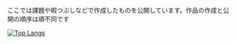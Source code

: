 ここでは課題や暇つぶしなどで作成したものを公開しています。作品の作成と公開の順序は順不同です


[![Top Langs](https://github-readme-stats.vercel.app/api/top-langs/?username=yui10&layout=compact&theme=onedark)](https://github.com/anuraghazra/github-readme-stats)
<!--
[![trophy](https://github-profile-trophy.vercel.app/?username=yui10)](https://github.com/ryo-ma/github-profile-trophy)
-->

<!--
**yui10/yui10** is a ✨ _special_ ✨ repository because its `README.md` (this file) appears on your GitHub profile.

Here are some ideas to get you started:

- 🔭 I’m currently working on ...
- 🌱 I’m currently learning ...
- 👯 I’m looking to collaborate on ...
- 🤔 I’m looking for help with ...
- 💬 Ask me about ...
- 📫 How to reach me: ...
- 😄 Pronouns: ...
- ⚡ Fun fact: ...
-->
